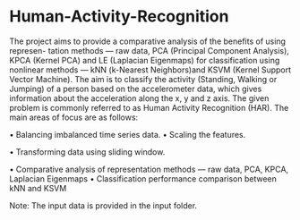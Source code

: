 # Human-Activity-Recognition
The project aims to provide a comparative analysis of the benefits of using represen- tation methods — raw data, PCA (Principal Component Analysis), KPCA (Kernel PCA) and LE (Laplacian Eigenmaps) for classification using nonlinear methods — kNN (k-Nearest Neighbors)and KSVM (Kernel Support Vector Machine). The aim is to classify the activity (Standing, Walking or Jumping) of a person based on the accelerometer data, which gives information about the acceleration along the x, y and z axis. The given problem is commonly referred to as Human Activity Recognition (HAR). The main areas of focus are as follows:

• Balancing imbalanced time series data.
• Scaling the features.

• Transforming data using sliding window.

• Comparative analysis of representation methods — raw data, PCA, KPCA, Laplacian Eigenmaps
• Classification performance comparison between kNN and KSVM

Note: The input data is provided in the input folder.
